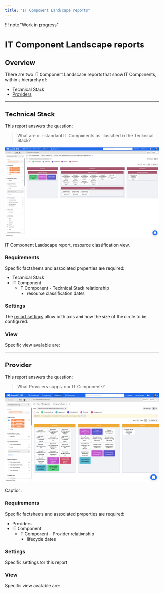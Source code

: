 ```yaml
---
title: "IT Component Landscape reports"
---
```


!!! note "Work in progress"

# IT Component Landscape reports

## Overview

There are two IT Component Landscape reports that show IT Components, within a hierarchy of:

- [Technical Stack](#technical-stack) 
- [Providers](#providers) 

--- 

## Technical Stack

This report answers the question:

>What are our standard IT Components as classified in the Technical Stack?

![IT Component Landscape report](/assets/images/it-component-landscape.png)  

<p id="caption">IT Component Landscape report, resource classification view.</p>

### Requirements

Specific factsheets and associated properties are required:

- Technical Stack
- IT Component
    - IT Component - Technical Stack relationship
        - resource classification dates

### Settings

The [report settings](https://dev.leanix.net/page/changelog#section-2020-12-14) allow both axis and how the size of the circle to be configured. 

### View

Specific view available are: 


--- 

## Provider

This report answers the question:

>What Providers supply our IT Components?

![IT Component Landscape report](/assets/images/it-component-landscape-provider.png)  

<p id="caption">Caption.</p>

### Requirements

Specific factsheets and associated properties are required:

- Providers 
- IT Component
    - IT Component - Provider relationship
        - lifecycle dates

### Settings

Specific settings for this report 

### View

Specific view available are: 
